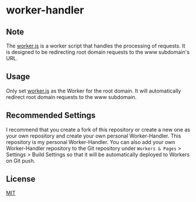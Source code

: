 # worker-handler

## Note
The [worker.js](worker.js) is a worker script that handles the processing of requests. It is designed to be redirecting root domain requests to the www subdomain's URL.

## Usage
Only set [worker.js](worker.js) as the Worker for the root domain. It will automatically redirect root domain requests to the www subdomain.

## Recommended Settings
I recommend that you create a fork of this repository or create a new one as your own repository and create your own personal Worker-Handler. This repository is my personal Worker-Handler. You can also add your own Worker-Handler repository to the Git repository under `Workers & Pages` > Settings > Build Settings so that it will be automatically deployed to Workers on Git push.

## License
[MIT](LICENSE)
